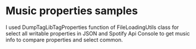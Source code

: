 
# Music properties samples

I used DumpTagLibTagProperties function of FileLoadingUtils class for select all writable properties in JSON and Spotify Api Console to get music info to compare properties and select common.

